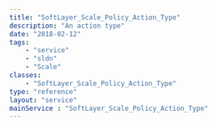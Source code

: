 ```yaml
---
title: "SoftLayer_Scale_Policy_Action_Type"
description: "An action type"
date: "2018-02-12"
tags:
    - "service"
    - "sldn"
    - "Scale"
classes:
    - "SoftLayer_Scale_Policy_Action_Type"
type: "reference"
layout: "service"
mainService : "SoftLayer_Scale_Policy_Action_Type"
---
```

